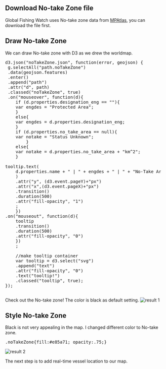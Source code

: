 ## Download No-take Zone file

Global Fishing Watch uses No-take zone data from [MPAtlas](http://mpatlas.org/data/), you can download the file first. 


## Draw No-take Zone
We can draw No-take zone with D3 as we drew the worldmap. 

<pre>
d3.json("noTakeZone.json", function(error, geojson) {
 g.selectAll("path.noTakeZone")
 .data(geojson.features)
 .enter()
 .append("path")
 .attr("d", path)
 .classed("noTakeZone", true)
 .on("mouseover", function(d){
    if (d.properties.designation_eng == ""){
	var engdes = "Protected Area";
	}
    else{
	var engdes = d.properties.designation_eng;
	}
    if (d.properties.no_take_area == null){
	var notake = "Status Unknown";
        }
    else{
	var notake = d.properties.no_take_area + "km^2";
	}

tooltip.text(
	d.properties.name + " | " + engdes + " | " + "No-Take Area: " + notake
	)
	.attr("y", (d3.event.pageY)+"px")
	.attr("x",(d3.event.pageX)+"px")
	.transition()
	.duration(500)
	.attr("fill-opacity", "1")
	;
	})
.on("mouseout", function(d){
	tooltip
	.transition()
	.duration(500)
	.attr("fill-opacity", "0")
	})
	;

	//make tooltip container
	var tooltip = d3.select("svg")
	.append("text")
	.attr("fill-opacity", "0")
	.text("tooltip!")
	.classed("tooltip", true);
});

</pre>
Check out the No-take zone! The color is black as default setting. 
![result 1](http://i.imgur.com/GluEpvA.png)


## Style No-take Zone
Black is not very appealing in the map. I changed different color to No-take zone. 
<pre>
.noTakeZone{fill:#e85a71; opacity:.75;}
</pre>
![result 2](http://i.imgur.com/CRJzi6M.png)

The next step is to add real-time vessel location to our map.
